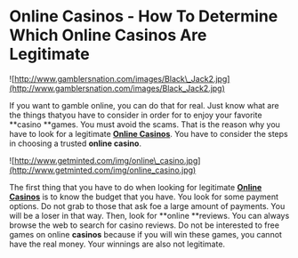 # Online Casinos - How To Determine Which Online Casinos Are Legitimate

![http://www.gamblersnation.com/images/Black\_Jack2.jpg](http://www.gamblersnation.com/images/Black_Jack2.jpg)

If you want to gamble online, you can do that for real. Just know what
are the things thatyou have to consider in order for to enjoy your
favorite \*\*casino \*\*games. You must avoid the scams. That is the
reason why you have to look for a legitimate **[Online
Casinos](http://www.onlinecasinogames.co.uk/)**. You have to consider
the steps in choosing a trusted **online casino**.

![http://www.getminted.com/img/online\_casino.jpg](http://www.getminted.com/img/online_casino.jpg)

The first thing that you have to do when looking for legitimate
**[Online Casinos](http://www.onlinecasinogames.co.uk/)** is to know the
budget that you have. You look for some payment options. Do not grab to
those that ask foe a large amount of payments. You will be a loser in
that way. Then, look for \*\*online \*\*reviews. You can always browse
the web to search for casino reviews. Do not be interested to free games
on online **casinos** because if you will win these games, you cannot
have the real money. Your winnings are also not legitimate.
